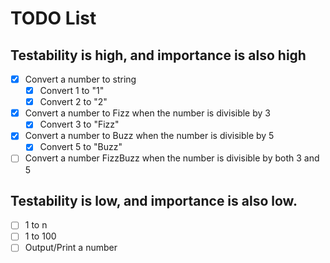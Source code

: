 # TODO List

## Testability is high, and importance is also high

- [x] Convert a number to string
  - [x] Convert 1 to "1"
  - [x] Convert 2 to "2"

- [x] Convert a number to Fizz when the number is divisible by 3
  - [x] Convert 3 to "Fizz"

- [x] Convert a number to Buzz when the number is divisible by 5
  - [x] Convert 5 to "Buzz"

- [ ] Convert a number FizzBuzz when the number is divisible by both 3 and 5

## Testability is low, and importance is also low.

- [ ] 1 to n
- [ ] 1 to 100
- [ ] Output/Print a number
